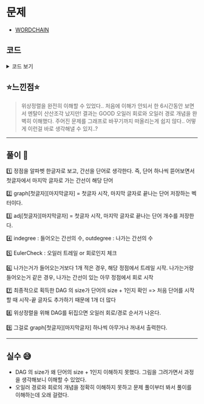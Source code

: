# 문제

- [WORDCHAIN](https://algospot.com/judge/problem/read/WORDCHAIN)

## 코드

<details><summary> 코드 보기 </summary>

```javascript
#include <iostream>
#include <vector>
#include <algorithm>
#include <functional>
#include <queue>
#include <string>
#define pii pair<int, int>
using namespace std;
vector<string> words;
// adj[i][j] = i와 j사이의 간선의 수
vector<vector<int>> adj;
// i에서 시작해서 j 로 끝나는 단어의 목록
vector<string> graph[26][26];
vector<int> indegree, outdegree;
void makeGraph()
{
	// 전역변수 초기화
	for (int i = 0; i < 26; ++i)
		for (int j = 0; j < 26; ++j)
			graph[i][j].clear();
	adj = vector<vector<int>>(26, vector<int>(26, 0));
	indegree = outdegree = vector<int>(26, 0);

	for (int i = 0; i < words.size(); ++i)
	{
		int a = words[i][0] - 'a', b = words[i][words[i].size() - 1] - 'a';
		graph[a][b].push_back(words[i]);
		adj[a][b]++;
		outdegree[a]++;
		indegree[b]++;
	}
}
void getEulerCircuit(int here, vector<int>& circuit)
{
	for (int there = 0; there < 26; ++there)
	{
		while (adj[here][there] > 0)
		{
			adj[here][there]--;
			getEulerCircuit(there, circuit);
		}
	}
	circuit.push_back(here);
}
vector<int> getEulerTrailOrCircuit()
{
	vector<int> circuit;
	for (int i = 0; i < 26; ++i)
	{
		// 트레일을 찾는다. 시작점이 존재하는지 찾는다. (트레일은 나가는 간선이 1개 더 많아야함)
		if (indegree[i] + 1 == outdegree[i])
		{
			getEulerCircuit(i, circuit);
			return circuit;
		}
	}
	for(int i=0; i<26; ++i)
	{
		// 트레일이 아니면 서킷이다. 간선에 인접한 아무 정점에서 시작한다.
		if (outdegree[i])
		{
			getEulerCircuit(i, circuit);
			return circuit;
		}
	}
	// 모두 실패한 경우 빈 배열 반환.
	return circuit;
}
bool checkEuler()
{
	int plus1 = 0, minus1 = 0;
	for (int i = 0; i < 26; ++i)
	{
		int delta = indegree[i] - outdegree[i];
		if (delta < -1 || delta > 1) return false;
		if (delta == -1) minus1++;
		if (delta == 1) plus1++;
	}
	return (plus1 == 1 && minus1 == 1) || (plus1 == 0 && minus1 == 0);
}
string solve()
{
	makeGraph();
	if (!checkEuler()) return "IMPOSSIBLE";
	vector<int>circuit = getEulerTrailOrCircuit();
	if (circuit.size() != words.size() + 1) return "IMPOSSIBLE";

	reverse(circuit.begin(), circuit.end());
	string ret;
	for (int i = 1; i < circuit.size(); ++i)
	{
		int a = circuit[i - 1], b = circuit[i];
		if (ret.size()) ret += " ";
		ret += graph[a][b].back();
		graph[a][b].pop_back();
	}
	return ret;
}
int main()
{
	int tc;
	cin >> tc;
	while (tc-- > 0)
	{
		int n;
		cin >> n;
		words.clear();
		for (int i = 0; i < n; ++i)
		{
			string line; cin >> line;
			words.push_back(line);
		}
		string ans = solve();
		cout << ans << '\n';
	}
}
```

</details>

## ⭐️느낀점⭐️

> 위상정렬을 완전히 이해할 수 있었다.. 처음에 이해가 안되서 한 6시간동안 보면서 멘탈이 산산조각 났지만! 결과는 GOOD
> 오일러 회로와 오일러 경로 개념을 완벽히 이해했다.
> 주어진 문제를 그래프로 바꾸기까지 떠올리는게 쉽지 않다.. 어떻게 이런걸 바로 생각해낼 수 있지..?

<hr/>

## 풀이 📣

1️⃣ 정점을 알파벳 한글자로 보고, 간선을 단어로 생각한다. 즉, 단어 하나씩 뜯어보면서 첫글자에서 마지막 글자로 가는 간선이 해당 단어

2️⃣ graph[첫글자][마지막글자] = 첫글자 시작, 마지막 글자로 끝나는 단어 저장하는 벡터이다.

3️⃣ adj[첫글자][마지막글자] = 첫글자 시작, 마지막 글자로 끝나는 단어 개수를 저장한다.

4️⃣ indegree : 들어오는 간선의 수, outdegree : 나가는 간선의 수

5️⃣ EulerCheck : 오일러 트레일 or 회로인지 체크

6️⃣ 나가는거가 들어오는거보다 1개 적은 경우, 해당 정점에서 트레일 시작. 나가는거랑 들어오는거 같은 경우, 나가는 간선이 있는 아무 정점에서 회로 시작

7️⃣ 최종적으로 획득한 DAG 의 size가 단어의 size + 1인지 확인 => 처음 단어를 시작할 때 시작-끝 글자도 추가하기 때문에 1개 더 많다

8️⃣ 위상정렬을 위해 DAG를 뒤집으면 오일러 회로/경로 순서가 나온다.

9️⃣ 그걸로 graph[첫글자][마지막글자] 하나씩 아무거나 꺼내서 출력한다.

<hr/>

## 실수 😅

- DAG 의 size가 왜 단어의 size + 1인지 이해하지 못했다. 그림을 그려가면서 과정을 생각해보니 이해할 수 있었다.
- 오일러 경로와 회로의 개념을 정확히 이해하지 못하고 문제 풀이부터 봐서 풀이를 이해하는데 오래 걸렸다.
